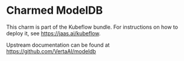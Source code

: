 Charmed ModelDB
===============

This charm is part of the Kubeflow bundle. For instructions on how to deploy it,
see https://jaas.ai/kubeflow.

Upstream documentation can be found at https://github.com/VertaAI/modeldb
